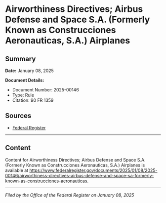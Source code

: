 # Airworthiness Directives; Airbus Defense and Space S.A. (Formerly Known as Construcciones Aeronauticas, S.A.) Airplanes

## Summary

**Date:** January 08, 2025

**Document Details:**
- Document Number: 2025-00146
- Type: Rule
- Citation: 90 FR 1359

## Sources
- [Federal Register](https://www.federalregister.gov/documents/2025/01/08/2025-00146/airworthiness-directives-airbus-defense-and-space-sa-formerly-known-as-construcciones-aeronauticas)

---

## Content

Content for Airworthiness Directives; Airbus Defense and Space S.A. (Formerly Known as Construcciones Aeronauticas, S.A.) Airplanes is available at https://www.federalregister.gov/documents/2025/01/08/2025-00146/airworthiness-directives-airbus-defense-and-space-sa-formerly-known-as-construcciones-aeronauticas.

---

*Filed by the Office of the Federal Register on January 08, 2025*
